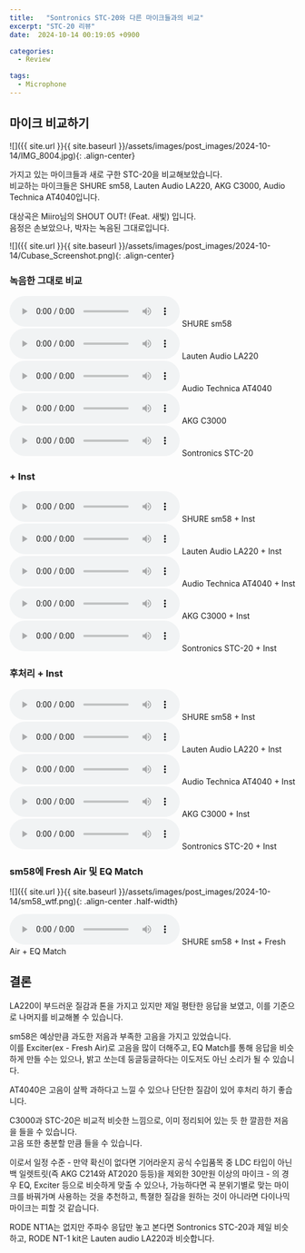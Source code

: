 ```yaml
---
title:   "Sontronics STC-20와 다른 마이크들과의 비교"
excerpt: "STC-20 리뷰"
date:  2024-10-14 00:19:05 +0900

categories:
  - Review

tags:
  - Microphone
--- 
```


## 마이크 비교하기  

![]({{ site.url }}{{ site.baseurl }}/assets/images/post_images/2024-10-14/IMG_8004.jpg){: .align-center}  

가지고 있는 마이크들과 새로 구한 STC-20을 비교해보았습니다.  
비교하는 마이크들은 SHURE sm58, Lauten Audio LA220, AKG C3000, Audio Technica AT4040입니다.  

대상곡은 Miiro님의 SHOUT OUT! (Feat. 새빛) 입니다.  
음정은 손보았으나, 박자는 녹음된 그대로입니다.  

![]({{ site.url }}{{ site.baseurl }}/assets/images/post_images/2024-10-14/Cubase_Screenshot.png){: .align-center}  

### 녹음한 그대로 비교  

<audio controls="" name="media">
    <source src="/yg331/assets/audio/2024-10-14/Mic_sm58.mp3" type="audio/mp3">
</audio>
SHURE sm58  

<audio controls="" name="media">
    <source src="/yg331/assets/audio/2024-10-14/Mic_LA220.mp3" type="audio/mp3">
</audio>
Lauten Audio LA220  

<audio controls="" name="media">
    <source src="/yg331/assets/audio/2024-10-14/Mic_AT4040.mp3" type="audio/mp3">
</audio>
Audio Technica AT4040  

<audio controls="" name="media">
    <source src="/yg331/assets/audio/2024-10-14/Mic_C3000.mp3" type="audio/mp3">
</audio>
AKG C3000  

<audio controls="" name="media">
    <source src="/yg331/assets/audio/2024-10-14/Mic_STC-20.mp3" type="audio/mp3">
</audio>
Sontronics STC-20  

### + Inst  

<audio controls="" name="media">
    <source src="/yg331/assets/audio/2024-10-14/sm58_noEffect.mp3" type="audio/mp3">
</audio>
SHURE sm58 + Inst  

<audio controls="" name="media">
    <source src="/yg331/assets/audio/2024-10-14/LA220_noEffect.mp3" type="audio/mp3">
</audio>
Lauten Audio LA220 + Inst  

<audio controls="" name="media">
    <source src="/yg331/assets/audio/2024-10-14/AT4040_noEffect.mp3" type="audio/mp3">
</audio>
Audio Technica AT4040 + Inst  

<audio controls="" name="media">
    <source src="/yg331/assets/audio/2024-10-14/C3000_noEffect.mp3" type="audio/mp3">
</audio>
AKG C3000 + Inst  

<audio controls="" name="media">
    <source src="/yg331/assets/audio/2024-10-14/STC-20_noEffect.mp3" type="audio/mp3">
</audio>
Sontronics STC-20 + Inst  

### 후처리 + Inst  

<audio controls="" name="media">
    <source src="/yg331/assets/audio/2024-10-14/sm58_with_sameEffect.mp3" type="audio/mp3">
</audio>
SHURE sm58 + Inst  

<audio controls="" name="media">
    <source src="/yg331/assets/audio/2024-10-14/LA220_with_sameEffect.mp3" type="audio/mp3">
</audio>
Lauten Audio LA220 + Inst  

<audio controls="" name="media">
    <source src="/yg331/assets/audio/2024-10-14/AT4040_with_sameEffect.mp3" type="audio/mp3">
</audio>
Audio Technica AT4040 + Inst  

<audio controls="" name="media">
    <source src="/yg331/assets/audio/2024-10-14/C3000_with_sameEffect.mp3" type="audio/mp3">
</audio>
AKG C3000 + Inst  

<audio controls="" name="media">
    <source src="/yg331/assets/audio/2024-10-14/STC-20_with_sameEffect.mp3" type="audio/mp3">
</audio>
Sontronics STC-20 + Inst  

### sm58에 Fresh Air 및 EQ Match  

![]({{ site.url }}{{ site.baseurl }}/assets/images/post_images/2024-10-14/sm58_wtf.png){: .align-center .half-width}  

<audio controls="" name="media">
    <source src="/yg331/assets/audio/2024-10-14/sm58_with_FreshAirEqMatch.mp3" type="audio/mp3">
</audio>
SHURE sm58 + Inst + Fresh Air + EQ Match  

## 결론  

LA220이 부드러운 질감과 톤을 가지고 있지만 제일 평탄한 응답을 보였고, 이를 기준으로 나머지를 비교해볼 수 있습니다.  

sm58은 예상만큼 과도한 저음과 부족한 고음을 가지고 있었습니다.  
이를 Exciter(ex - Fresh Air)로 고음을 많이 더해주고, EQ Match를 통해 응답을 비슷하게 만들 수는 있으나, 밝고 쏘는데 둥글둥글하다는 이도저도 아닌 소리가 될 수 있습니다.  

AT4040은 고음이 살짝 과하다고 느낄 수 있으나 단단한 질감이 있어 후처리 하기 좋습니다.  

C3000과 STC-20은 비교적 비슷한 느낌으로, 이미 정리되어 있는 듯 한 깔끔한 저음을 들을 수 있습니다.  
고음 또한 충분할 만큼 들을 수 있습니다.  

이로서 일정 수준 - 만약 확신이 없다면 기어라운지 공식 수입품목 중 LDC 타입이 아닌 백 일렛트릿(즉 AKG C214와 AT2020 등등)을 제외한 30만원 이상의 마이크 - 의 경우 EQ, Exciter 등으로 비슷하게 맞출 수 있으나, 가능하다면 곡 분위기별로 맞는 마이크를 바꿔가며 사용하는 것을 추천하고, 특졀한 질감을 원하는 것이 아니라면 다이나믹 마이크는 피할 것 같습니다.  

RODE NT1A는 없지만 주파수 응답만 놓고 본다면 Sontronics STC-20과 제일 비슷하고, RODE NT-1 kit은 Lauten audio LA220과 비슷합니다.  
